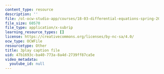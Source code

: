 ```yaml
---
content_type: resource
description: ''
file: /ol-ocw-studio-app/courses/18-03-differential-equations-spring-2010/47b1693cba40773a8a4d2739ff87ca5e_kRR9EVzr4lc.srt
file_size: 60570
file_type: application/x-subrip
learning_resource_types: []
license: https://creativecommons.org/licenses/by-nc-sa/4.0/
ocw_type: OCWFile
resourcetype: Other
title: 3play caption file
uid: 47b1693c-ba40-773a-8a4d-2739ff87ca5e
video_metadata:
  youtube_id: null
---
```

